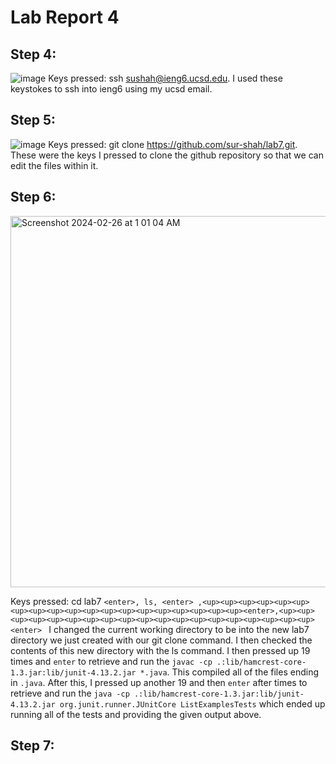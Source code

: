 # Lab Report 4
## Step 4:
![image](https://github.com/sur-shah/cse15l-lab-reports/assets/156368641/6e42d60f-04c4-4fb7-9c3e-2e48b3e60c76)
Keys pressed: ssh sushah@ieng6.ucsd.edu<enter>. I used these keystokes to ssh into ieng6 using my ucsd email.

## Step 5:
![image](https://github.com/sur-shah/cse15l-lab-reports/assets/156368641/05afff3c-d743-40e6-9f72-66d123dedca8)
Keys pressed: git clone https://github.com/sur-shah/lab7.git<enter>. These were the keys I pressed to clone the github repository so that we can edit the files within it.

## Step 6:
<img width="594" alt="Screenshot 2024-02-26 at 1 01 04 AM" src="https://github.com/sur-shah/cse15l-lab-reports/assets/156368641/d6f73072-a355-4b5b-9611-b6c4548fd461">

Keys pressed: cd lab7 ```<enter>, ls, <enter> ,<up><up><up><up><up><up><up><up><up><up><up><up><up><up><up><up><up><up><up><enter>,<up><up><up><up><up><up><up><up><up><up><up><up><up><up><up><up><up><up><up><enter> ``` I changed the current working directory to be into the new lab7 directory we just created with our
git clone command. I then checked the contents of this new directory with the ls command. I then pressed up 19 times and `enter` to retrieve and run the ```javac -cp .:lib/hamcrest-core-1.3.jar:lib/junit-4.13.2.jar *.java```. This compiled all of the files ending in `.java`. After this, I pressed up another 19 and then `enter` after times to retrieve and run the ```java -cp .:lib/hamcrest-core-1.3.jar:lib/junit-4.13.2.jar org.junit.runner.JUnitCore ListExamplesTests``` which ended up running all of the tests and providing the given output above.

## Step 7:

